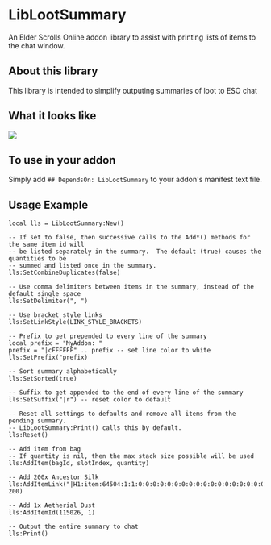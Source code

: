 # LibLootSummary
An Elder Scrolls Online addon library to assist with printing lists of items to the chat window.

## About this library

This library is intended to simplify outputing summaries of loot to ESO chat

## What it looks like

![](https://i.imgur.com/W5odKXw.png)

## To use in your addon
Simply add `## DependsOn: LibLootSummary` to your addon's manifest text file.
  
## Usage Example

```
local lls = LibLootSummary:New()

-- If set to false, then successive calls to the Add*() methods for the same item id will
-- be listed separately in the summary.  The default (true) causes the quantities to be
-- summed and listed once in the summary.
lls:SetCombineDuplicates(false)

-- Use comma delimiters between items in the summary, instead of the default single space
lls:SetDelimiter(", ")

-- Use bracket style links
lls:SetLinkStyle(LINK_STYLE_BRACKETS)

-- Prefix to get prepended to every line of the summary
local prefix = "MyAddon: "
prefix = "|cFFFFFF" .. prefix -- set line color to white
lls:SetPrefix("prefix)

-- Sort summary alphabetically
lls:SetSorted(true)

-- Suffix to get appended to the end of every line of the summary
lls:SetSuffix("|r") -- reset color to default

-- Reset all settings to defaults and remove all items from the pending summary.
-- LibLootSummary:Print() calls this by default.
lls:Reset()

-- Add item from bag
-- If quantity is nil, then the max stack size possible will be used
lls:AddItem(bagId, slotIndex, quantity)

-- Add 200x Ancestor Silk
lls:AddItemLink("|H1:item:64504:1:1:0:0:0:0:0:0:0:0:0:0:0:0:0:0:0:0:0:0|h|h", 200)

-- Add 1x Aetherial Dust
lls:AddItemId(115026, 1)

-- Output the entire summary to chat
lls:Print()
```